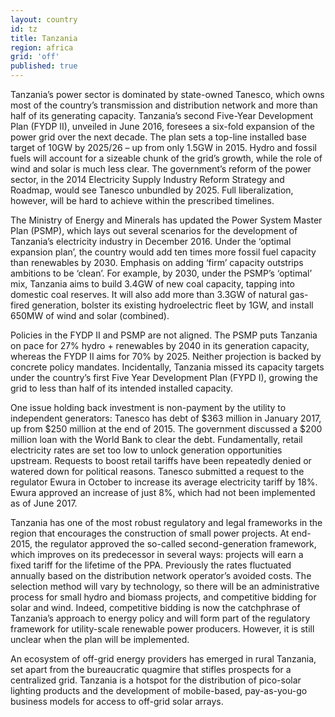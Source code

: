 ```yaml
---
layout: country
id: tz
title: Tanzania
region: africa
grid: 'off'
published: true
---
```


Tanzania’s power sector is dominated by state-owned Tanesco, which owns most of the country’s transmission and distribution network and more than half of its generating capacity. Tanzania’s second Five-Year Development Plan (FYDP II), unveiled in June 2016, foresees a six-fold expansion of the power grid over the next decade. The plan sets a top-line installed base target of 10GW by 2025/26 – up from only 1.5GW in 2015. Hydro and fossil fuels will account for a sizeable chunk of the grid’s growth, while the role of wind and solar is much less clear. The government’s reform of the power sector, in the 2014 Electricity Supply Industry Reform Strategy and Roadmap, would see Tanesco unbundled by 2025. Full liberalization, however, will be hard to achieve within the prescribed timelines.

The Ministry of Energy and Minerals has updated the Power System Master Plan (PSMP), which lays out several scenarios for the development of Tanzania’s electricity industry in December 2016. Under the ‘optimal expansion plan’, the country would add ten times more fossil fuel capacity than renewables by 2030. Emphasis on adding ‘firm’ capacity outstrips ambitions to be ‘clean’. For example, by 2030, under the PSMP’s ‘optimal’ mix, Tanzania aims to build 3.4GW of new coal capacity, tapping into domestic coal reserves. It will also add more than 3.3GW of natural gas-fired generation, bolster its existing hydroelectric fleet by 1GW, and install 650MW of wind and solar (combined).

Policies in the FYDP II and PSMP are not aligned. The PSMP puts Tanzania on pace for 27% hydro + renewables by 2040 in its generation capacity, whereas the FYDP II aims for 70% by 2025. Neither projection is backed by concrete policy mandates. Incidentally, Tanzania missed its capacity targets under the country’s first Five Year Development Plan (FYPD I), growing the grid to less than half of its intended installed capacity.

One issue holding back investment is non-payment by the utility to independent generators: Tanesco has debt of $363 million in January 2017, up from $250 million at the end of 2015. The government discussed a $200 million loan with the World Bank to clear the debt. Fundamentally, retail electricity rates are set too low to unlock generation opportunities upstream. Requests to boost retail tariffs have been repeatedly denied or watered down for political reasons. Tanesco submitted a request to the regulator Ewura in October to increase its average electricity tariff by 18%. Ewura approved an increase of just 8%, which had not been implemented as of June 2017.

Tanzania has one of the most robust regulatory and legal frameworks in the region that encourages the construction of small power projects. At end-2015, the regulator approved the so-called second-generation framework, which improves on its predecessor in several ways: projects will earn a fixed tariff for the lifetime of the PPA. Previously the rates fluctuated annually based on the distribution network operator’s avoided costs. The selection method will vary by technology, so there will be an administrative process for small hydro and biomass projects, and competitive bidding for solar and wind. Indeed, competitive bidding is now the catchphrase of Tanzania’s approach to energy policy and will form part of the regulatory framework for utility-scale renewable power producers. However, it is still unclear when the plan will be implemented.

An ecosystem of off-grid energy providers has emerged in rural Tanzania, set apart from the bureaucratic quagmire that stifles prospects for a centralized grid. Tanzania is a hotspot for the distribution of pico-solar lighting products and the development of mobile-based, pay-as-you-go business models for access to off-grid solar arrays.

